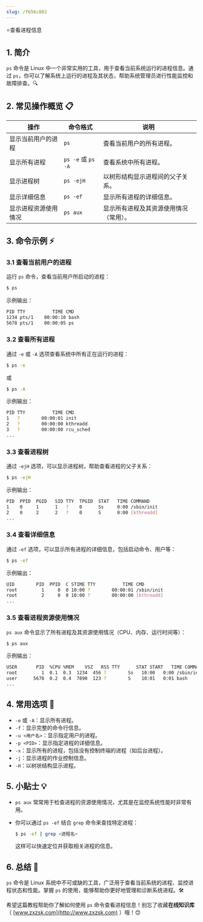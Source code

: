 ```yaml
---
slug: /f656c802
---
```

⭐查看进程信息

## 1. 简介

`ps` 命令是 Linux 中一个非常实用的工具，用于查看当前系统运行的进程信息。通过 `ps`，你可以了解系统上运行的进程及其状态，帮助系统管理员进行性能监控和故障排查。🔍

## 2. 常见操作概览 📋

| 操作                   | 命令格式                        | 说明                                |
|------------------------|-------------------------------|-------------------------------------|
| 显示当前用户的进程       | `ps`                           | 查看当前用户的所有进程。             |
| 显示所有进程             | `ps -e` 或 `ps -A`             | 查看系统中所有进程。                 |
| 显示进程树               | `ps -ejH`                      | 以树形结构显示进程间的父子关系。     |
| 显示详细信息             | `ps -ef`                       | 显示所有进程的详细信息。             |
| 显示进程资源使用情况     | `ps aux`                       | 显示所有进程及其资源使用情况（常用）。 |

## 3. 命令示例 ⚡

### 3.1 查看当前用户的进程

运行 `ps` 命令，查看当前用户所启动的进程：

```bash
$ ps
```

示例输出：

```bash
PID TTY          TIME CMD
1234 pts/1    00:00:10 bash
5678 pts/1    00:00:05 ps
```

### 3.2 查看所有进程

通过 `-e` 或 `-A` 选项查看系统中所有正在运行的进程：

```bash
$ ps -e
```

或

```bash
$ ps -A
```

示例输出：

```bash
PID TTY          TIME CMD
1   ?        00:00:01 init
2   ?        00:00:00 kthreadd
3   ?        00:00:00 rcu_sched
...
```

### 3.3 查看进程树

通过 `-ejH` 选项，可以显示进程树，帮助查看进程的父子关系：

```bash
$ ps -ejH
```

示例输出：

```bash
PID  PPID  PGID   SID TTY  TPGID  STAT   TIME COMMAND
1    0     1      1   ?    0      Ss     0:00 /sbin/init
2    0     2      2   ?    0      S      0:00 [kthreadd]
...
```

### 3.4 查看详细信息

通过 `-ef` 选项，可以显示所有进程的详细信息，包括启动命令、用户等：

```bash
$ ps -ef
```

示例输出：

```bash
UID        PID  PPID  C STIME TTY          TIME CMD
root         1     0  0 10:00 ?        00:00:01 /sbin/init
root         2     0  0 10:00 ?        00:00:00 [kthreadd]
...
```

### 3.5 查看进程资源使用情况

`ps aux` 命令显示了所有进程及其资源使用情况（CPU、内存、运行时间等）：

```bash
$ ps aux
```

示例输出：

```bash
USER       PID  %CPU %MEM    VSZ   RSS TTY      STAT START   TIME COMMAND
root         1  0.1  0.3  1234  456 ?        Ss   10:00   0:00 /sbin/init
user      5678  0.2  0.4  7890  123 ?        S    10:01   0:01 bash
...
```

## 4. 常用选项 📝

- `-e` 或 `-A`：显示所有进程。
- `-f`：显示完整的命令行信息。
- `-u <用户名>`：显示指定用户的进程。
- `-p <PID>`：显示指定进程的详细信息。
- `-x`：显示所有的进程，包括没有控制终端的进程（如后台进程）。
- `-j`：显示进程的作业控制信息。
- `-H`：以树状结构显示进程。

## 5. 小贴士 💡

- `ps aux` 常常用于检查进程的资源使用情况，尤其是在监控系统性能时非常有用。
- 你可以通过 `ps -ef` 结合 `grep` 命令来查找特定进程：

  ```bash
  $ ps -ef | grep <进程名>
  ```

  这样可以快速定位并获取相关进程的信息。

## 6. 总结 🎯

`ps` 命令是 Linux 系统中不可或缺的工具，广泛用于查看当前系统的进程、监控进程状态和性能。掌握 `ps` 的使用，能够帮助你更好地管理和诊断系统进程。🛠️

希望这篇教程帮助你了解如何使用 `ps` 命令查看进程信息！别忘了收藏**在线知识库**（ [www.zxzsk.com](http://www.zxzsk.com) ）哦！😊

